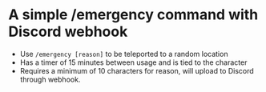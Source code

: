 # A simple /emergency command with Discord webhook
- Use `/emergency [reason]` to be teleported to a random location
- Has a timer of 15 minutes between usage and is tied to the character
- Requires a minimum of 10 characters for reason, will upload to Discord through webhook.
